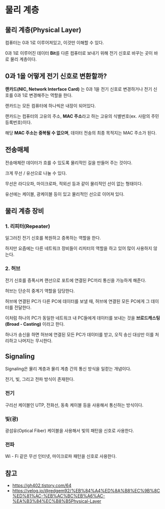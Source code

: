 # 물리 계층
## 물리 계층(Physical Layer)
컴퓨터는 0과 1로 이루어져있고, 이것만 이해할 수 있다.

0과 1로 이루어진 데이터 **Bit**를 다른 컴퓨터로 보내기 위해 전기 신호로 바꾸는 곳이 바로 물리 계층이다.

## 0과 1을 어떻게 전기 신호로 변환할까?
**랜카드(NIC, Network Interface Card)** 는 0과 1을 전기 신호로 변경하거나 전기 신호를 0과 1로 변경해주는 역할을 한다.

랜카드는 모든 컴퓨터에 하나씩은 내장이 되어있다.

랜카드는 컴퓨터의 고유의 주소, **MAC 주소**라고 하는 고유의 식별번호(ex. 사람의 주민등록번호)이다.

해당 **MAC 주소는 중복될 수 없으며**, 데이터 전송의 최종 목적지는 MAC 주소가 된다.

## 전송매체
전송매체란 데이터가 흐를 수 있도록 물리적인 길을 만들어 주는 것이다.

크게 무선 / 유선으로 나눌 수 있다.

무선은 라디오파, 마이크로파, 적외선 등과 같이 물리적인 선이 없는 형태이다.

유선에는 케이블, 광케이블 등이 있고 물리적인 선으로 이어져 있다.

## 물리 계층 장비
### 1. 리피터(Repeater)
일그러진 전기 신호를 복원하고 증폭하는 역할을 한다.

하지만 요즘에는 다른 네트워크 장비들이 리피터의 역할을 하고 있어 많이 사용하지 않는다.

### 2. 허브
전기 신호를 증폭시켜 랜선으로 포트에 연결된 PC끼리 통신을 가능하게 해준다.

허브는 단순히 중계기 역할을 담당한다.

허브에 연결된 PC가 다른 PC에 데이터를 보낼 때, 허브에 연결된 모든 PC에게 그 데이터를 전달한다.

이처럼 하나의 PC가 동일한 네트워크 내 PC들에게 데이터를 보내는 것을 **브로드캐스팅(Broad - Casting)** 이라고 한다.

하나가 송신을 하면 허브에 연결된 모든 PC가 데이터를 받고, 오직 송신 대상만 이를 처리하고 나머지는 무시한다.

## Signaling
Signaling은 물리 계층과 물리 계층 간의 통신 방식을 일컫는 개념이다.

전기, 빛, 그리고 전파 방식이 존재한다.

### 전기
구리선 케이블인 UTP, 전화선, 동축 케이블 등을 사용해서 통신하는 방식이다.

### 빛(광)
광섬유(Optical Fiber) 케이블을 사용해서 빛의 패턴을 신호로 사용한다.

### 전파
Wi - Fi 같은 무선 인터넷, 마이크로파 패턴을 신호로 사용한다.

## 참고
- https://gh402.tistory.com/64
- https://velog.io/@redgem92/%EB%84%A4%ED%8A%B8%EC%9B%8C%ED%81%AC-%EB%AC%BC%EB%A6%AC-%EA%B3%84%EC%B8%B5Physical-Layer
